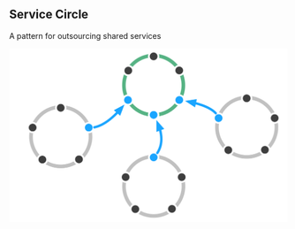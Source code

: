## Service Circle


A pattern for outsourcing shared services

![](img/structural-patterns/service-circle.png)

